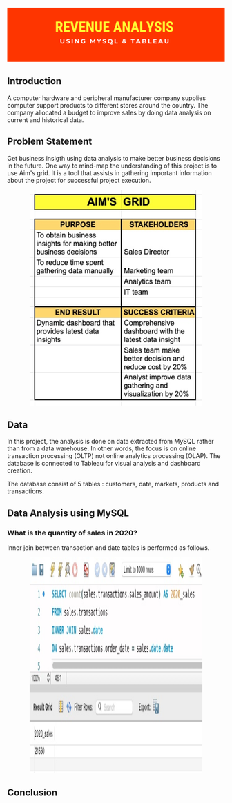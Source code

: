 ![Banner](https://github.com/Hafizah/Revenue-Analysis-using-MySQL-and-Tableau/blob/main/Pictures/Revenue_Banner.png)

## Introduction

A computer hardware and peripheral manufacturer company supplies computer support products to different stores around the country. The company allocated a budget to improve sales by doing data analysis on current and historical data. 

## Problem Statement

Get business insigth using data analysis to make better business decisions in the future. One way to mind-map the understanding of this project is to  use Aim's grid. It is a tool that assists in gathering important information about the project for successful project execution.

<p align="center">
  <img width="400" height="500" src="https://github.com/Hafizah/Revenue-Analysis-using-MySQL-and-Tableau/blob/main/Aim's%20Grid.jpg">
</p>

## Data 

In this project, the analysis is done on data extracted from MySQL rather than from a data warehouse. In other words, the focus is on online transaction processing (OLTP) not online analytics processing (OLAP). The database is connected to Tableau for visual analysis and dashboard creation.

The database consist of 5 tables : customers, date, markets, products and transactions.

## Data Analysis using MySQL


### What is the quantity of sales in 2020?
Inner join between transaction and date tables is performed as follows.

<p align="center">
  <img width="400" height="500" src="https://github.com/Hafizah/Revenue-Analysis-using-MySQL-and-Tableau/blob/main/Pictures/Inner%20Join.jpg">
</p>


## Conclusion



